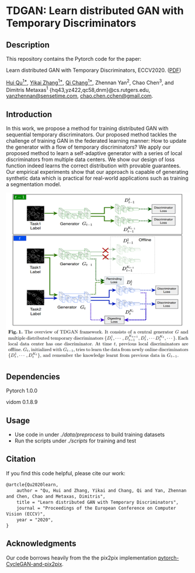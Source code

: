 # TDGAN: Learn distributed GAN with Temporary Discriminators

## Description
This repository contains the Pytorch code for the paper:

Learn distributed GAN with Temporary Discriminators, ECCV2020. ([PDF](https://arxiv.org/pdf/2007.09221.pdf))

[Hui Qu<sup>1*</sup>](https://github.com/huiqu18), [Yikai Zhang<sup>1*</sup>](https://github.com/hazaiisme), 
[Qi Chang<sup>1*</sup>](https://github.com/tommy-qichang), Zhennan Yan<sup>2</sup>,
Chao Chen<sup>3</sup>, and Dimitris Metaxas<sup>1</sup>
{hq43,yz422,qc58,dnm}@cs.rutgers.edu, yanzhennan@sensetime.com, chao.chen.cchen@gmail.com. 


## Introduction

In this work, we propose a method for training distributed GAN with sequential temporary discriminators. 
Our proposed method tackles the challenge of training GAN in the federated learning manner: How to update 
the generator with a flow of temporary discriminators? We apply our proposed method to learn a self-adaptive 
generator with a series of local discriminators from multiple data centers. We show our design of loss 
function indeed learns the correct distribution with provable guarantees. Our empirical experiments show 
that our approach is capable of generating synthetic data which is practical for real-world applications 
such as training a segmentation model.


![](pics/overview.png)

## Dependencies

Pytorch 1.0.0

vidom 0.1.8.9



## Usage

* Use code in under *./data/preprocess* to build training datasets
* Run the scripts under *./scripts* for training and test

## Citation
If you find this code helpful, please cite our work:

```
@artcle{Qu2020learn,
    author = "Qu, Hui and Zhang, Yikai and Chang, Qi and Yan, Zhennan and Chen, Chao and Metaxas, Dimitris",
    title = "Learn distributed GAN with Temporary Discriminators",
    journal = "Proceedings of the European Conference on Computer Vision (ECCV)",
    year = "2020",
}
```

## Acknowledgments
Our code borrows heavily from the the pix2pix implementation [pytorch-CycleGAN-and-pix2pix](https://github.com/junyanz/pytorch-CycleGAN-and-pix2pix).
